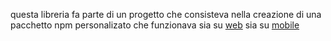 questa libreria fa parte di un progetto che consisteva nella creazione di una pacchetto npm personalizato che funzionava sia su [web](https://github.com/Riccardo-Perrone/UnCavaliereEMezzo-web) sia su [mobile](https://github.com/Riccardo-Perrone/UnCavaliereEMezzo-Mobile)
